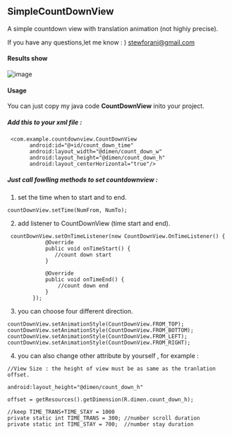 ## SimpleCountDownView

A simple countdown view with translation animation (not highiy precise).

If you have any questions,let me know : )       stewforani@gmail.com

#### Results show

![image](https://github.com/stewForAni/SimpleCountDownView/blob/master/gif%20or%20pic/countdown.gif)   

#### Usage

You can just copy my java code   **CountDownView**   inito your project.

##### Add this to your xml file :

```
 <com.example.countdownview.CountDownView
       android:id="@+id/count_down_time"
       android:layout_width="@dimen/count_down_w"
       android:layout_height="@dimen/count_down_h"
       android:layout_centerHorizontal="true"/>
```



##### Just call fowlling methods to set countdownview :

1) set the time when to start and to end.

```
countDownView.setTime(NumFrom, NumTo);
```

2) add listener to CountDownView (time start and end).

```
 countDownView.setOnTimeListener(new CountDownView.OnTimeListener() {
            @Override
            public void onTimeStart() {
               //count down start
            }

            @Override
            public void onTimeEnd() {
                //count down end
            }
        });
```

3) you can choose four different direction.

```
countDownView.setAnimationStyle(CountDownView.FROM_TOP);
countDownView.setAnimationStyle(CountDownView.FROM_BOTTOM);
countDownView.setAnimationStyle(CountDownView.FROM_LEFT);
countDownView.setAnimationStyle(CountDownView.FROM_RIGHT);
```

4) you can also  change other attribute by yourself , for example :

```
//View Size : the height of view must be as same as the tranlation offset. 

android:layout_height="@dimen/count_down_h"

offset = getResources().getDimension(R.dimen.count_down_h);
```

```
//keep TIME_TRANS+TIME_STAY = 1000
private static int TIME_TRANS = 300; //number scroll duration
private static int TIME_STAY = 700;  //number stay duration
```
